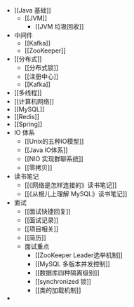 - [[Java 基础]]
	- [[JVM]]
		- [[JVM 垃圾回收]]
- 中间件
	- [[Kafka]]
	- [[ZooKeeper]]
- [[分布式]]
	- [[分布式锁]]
	- [[注册中心]]
	- [[Kafka]]
- [[多线程]]
- [[计算机网络]]
- [[MySQL]]
- [[Redis]]
- [[Spring]]
- IO 体系
	- [[Unix的五种IO模型]]
	- [[Java IO体系]]
	- [[NIO 实现群聊系统]]
	- [[零拷贝]]
- 读书笔记
	- [[《网络是怎样连接的》读书笔记]]
	- [[《从根儿上理解 MySQL》读书笔记]]
- 面试
	- [[面试快捷回复]]
	- [[面试记录]]
	- [[项目相关]]
	- [[简历]]
	- 面试重点
		- [[ZooKeeper Leader选举机制]]
		- [[MySQL 多版本并发控制]]
		- [[数据库四种隔离级别]]
		- [[synchronized 锁]]
		- [[类的加载机制]]
-